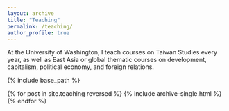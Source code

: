```yaml
---
layout: archive
title: "Teaching"
permalink: /teaching/
author_profile: true
---
```


At the University of Washington, I teach courses on Taiwan Studies every year, as well as East Asia or global thematic courses on development, capitalism, political economy, and foreign relations.

{% include base_path %}

{% for post in site.teaching reversed %}
  {% include archive-single.html %}
{% endfor %}
